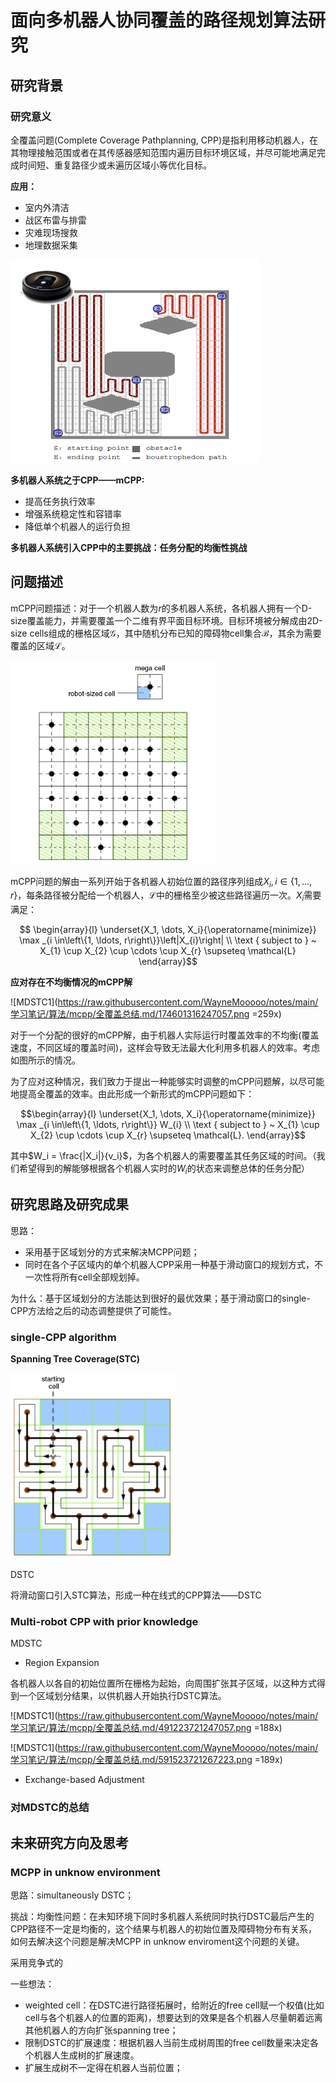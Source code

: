 # 面向多机器人协同覆盖的路径规划算法研究

## 研究背景

### 研究意义

全覆盖问题(Complete Coverage Pathplanning, CPP)是指利用移动机器人，在其物理接触范围或者在其传感器感知范围内遍历目标环境区域，并尽可能地满足完成时间短、重复路径少或未遍历区域小等优化目标。

**应用：**
* 室内外清洁
* 战区布雷与排雷
* 灾难现场搜救
* 地理数据采集

![](https://raw.githubusercontent.com/WayneMooooo/notes/main/学习笔记/算法/mcpp/全覆盖总结.md/36972515267222.png)

**多机器人系统之于CPP——mCPP:**
* 提高任务执行效率
* 增强系统稳定性和容错率
* 降低单个机器人的运行负担

**多机器人系统引入CPP中的主要挑战：任务分配的均衡性挑战**

## 问题描述

mCPP问题描述：对于一个机器人数为$r$的多机器人系统，各机器人拥有一个D-size覆盖能力，并需要覆盖一个二维有界平面目标环境。目标环境被分解成由2D-size cells组成的栅格区域$\mathcal{G}$，其中随机分布已知的障碍物cell集合$\mathcal{B}$，其余为需要覆盖的区域$\mathcal{L}$。

![](https://raw.githubusercontent.com/WayneMooooo/notes/main/学习笔记/算法/mcpp/全覆盖总结.md/392675114240763.png)

mCPP问题的解由一系列开始于各机器人初始位置的路径序列组成$X_i, i \in \{1,\dots,r\}$，每条路径被分配给一个机器人，$\mathcal{L}$中的栅格至少被这些路径遍历一次。$X_i$需要满足：

$$    \begin{array}{l}
        \underset{X_1, \dots, X_i}{\operatorname{minimize}} \max _{i \in\left\{1, \ldots, r\right\}}\left|X_{i}\right| \\
        \text { subject to } ~ X_{1} \cup X_{2} \cup \cdots \cup X_{r} \supseteq \mathcal{L}
    \end{array}$$

**应对存在不均衡情况的mCPP解**

![MDSTC1](https://raw.githubusercontent.com/WayneMooooo/notes/main/学习笔记/算法/mcpp/全覆盖总结.md/174601316247057.png =259x)

对于一个分配的很好的mCPP解，由于机器人实际运行时覆盖效率的不均衡(覆盖速度，不同区域的覆盖时间)，这样会导致无法最大化利用多机器人的效率。考虑如图所示的情况。

为了应对这种情况，我们致力于提出一种能够实时调整的mCPP问题解，以尽可能地提高全覆盖的效率。由此形成一个新形式的mCPP问题如下：

$$\begin{array}{l}
    \underset{X_1, \dots, X_i}{\operatorname{minimize}} \max _{i \in\left\{1, \ldots, r\right\}} W_{i} \\
\text { subject to } ~ X_{1} \cup X_{2} \cup \cdots \cup X_{r} \supseteq \mathcal{L}.
\end{array}$$

其中$W_i = \frac{|X_i|}{v_i}$，为各个机器人的需要覆盖其任务区域的时间。（我们希望得到的解能够根据各个机器人实时的$W_i$的状态来调整总体的任务分配）

## 研究思路及研究成果

思路：
* 采用基于区域划分的方式来解决MCPP问题；
* 同时在各个子区域内的单个机器人CPP采用一种基于滑动窗口的规划方式，不一次性将所有cell全部规划掉。

为什么：基于区域划分的方法能达到很好的最优效果；基于滑动窗口的single-CPP方法给之后的动态调整提供了可能性。

### single-CPP algorithm

**Spanning Tree Coverage(STC)**

![](https://raw.githubusercontent.com/WayneMooooo/notes/main/学习笔记/算法/mcpp/全覆盖总结.md/238765314247056.png)

DSTC

将滑动窗口引入STC算法，形成一种在线式的CPP算法——DSTC



### Multi-robot CPP with prior knowledge

MDSTC

* Region Expansion

各机器人以各自的初始位置所在栅格为起始，向周围扩张其子区域，以这种方式得到一个区域划分结果，以供机器人开始执行DSTC算法。

![MDSTC1](https://raw.githubusercontent.com/WayneMooooo/notes/main/学习笔记/算法/mcpp/全覆盖总结.md/491223721247057.png =188x)

![MDSTC1](https://raw.githubusercontent.com/WayneMooooo/notes/main/学习笔记/算法/mcpp/全覆盖总结.md/591523721267223.png =189x)

* Exchange-based Adjustment

### 对MDSTC的总结

## 未来研究方向及思考

### MCPP in unknow environment

思路：simultaneously DSTC；

挑战：均衡性问题：在未知环境下同时多机器人系统同时执行DSTC最后产生的CPP路径不一定是均衡的，这个结果与机器人的初始位置及障碍物分布有关系，如何去解决这个问题是解决MCPP in unknow enviroment这个问题的关键。

采用竞争式的

一些想法：

* weighted cell：在DSTC进行路径拓展时，给附近的free cell赋一个权值(比如cell与各个机器人的位置的距离)，想要达到的效果是各个机器人尽量朝着远离其他机器人的方向扩张spanning tree；
* 限制DSTC的扩展速度：根据机器人当前生成树周围的free cell数量来决定各个机器人生成树的扩展速度。
* 扩展生成树不一定得在机器人当前位置；